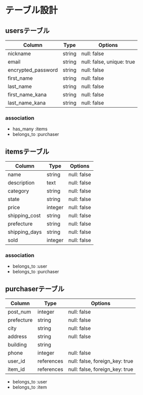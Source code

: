 # テーブル設計

## usersテーブル

| Column             | Type   | Options                   |
| ------------------ | ------ | ------------------------- |
| nickname           | string | null: false               |
| email              | string | null: false, unique: true |
| encrypted_password | string | null: false               |
| first_name         | string | null: false               |
| last_name          | string | null: false               |
| first_name_kana    | string | null: false               |
| last_name_kana     | string | null: false               |

### association

- has_many :items
- belongs_to :purchaser

## itemsテーブル

| Column        | Type    | Options     |
| ------------- | ------- | ----------- |
| name          | string  | null: false |
| description   | text    | null: false |
| category      | string  | null: false |
| state         | string  | null: false |
| price         | integer | null: false |
| shipping_cost | string  | null: false |
| prefecture    | string  | null: false |
| shipping_days | string  | null: false |
| sold          | integer | null: false |

### association

- belongs_to :user
- belongs_to :purchaser

## purchaserテーブル

| Column     | Type       | Options                        |
| ---------- | ---------- | ------------------------------ |
| post_num   | integer    | null: false                    |
| prefecture | string     | null: false                    |
| city       | string     | null: false                    |
| address    | string     | null: false                    |
| building   | string     |                                |
| phone      | integer    | null: false                    |
| user_id    | references | null: false, foreign_key: true |
| item_id    | references | null: false, foreign_key: true |

- belongs_to :user
- belongs_to :item
